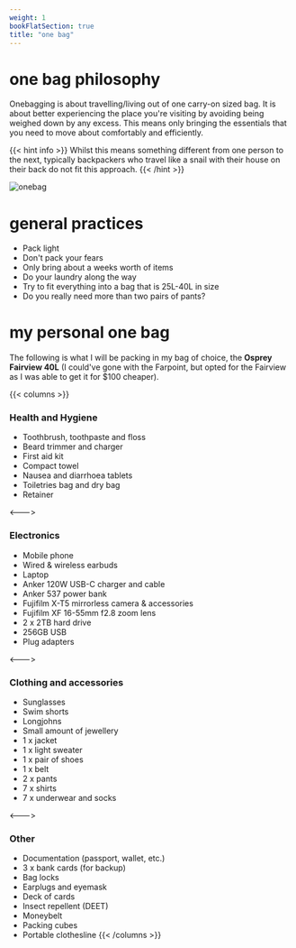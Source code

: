 ```yaml
---
weight: 1
bookFlatSection: true
title: "one bag"
---
```


# one bag philosophy

Onebagging is about travelling/living out of one carry-on sized bag. It is about better experiencing the place you're visiting by avoiding being weighed down by any excess. This means only bringing the essentials that you need to move about comfortably and efficiently.

{{< hint info >}}
Whilst this means something different from one person to the next, typically backpackers who travel like a snail with their house on their back do not fit this approach.
{{< /hint >}}

![onebag](/images/onebag.webp/)

# general practices

- Pack light
- Don't pack your fears
- Only bring about a weeks worth of items
- Do your laundry along the way
- Try to fit everything into a bag that is 25L-40L in size
- Do you really need more than two pairs of pants?

# my personal one bag

The following is what I will be packing in my bag of choice, the **Osprey Fairview 40L** (I could've gone with the Farpoint, but opted for the Fairview as I was able to get it for $100 cheaper).

{{< columns >}}
### Health and Hygiene
- Toothbrush, toothpaste and floss
- Beard trimmer and charger
- First aid kit
- Compact towel
- Nausea and diarrhoea tablets
- Toiletries bag and dry bag
- Retainer

<--->

### Electronics
- Mobile phone
- Wired & wireless earbuds
- Laptop
- Anker 120W USB-C charger and cable
- Anker 537 power bank
- Fujifilm X-T5 mirrorless camera & accessories
- Fujifilm XF 16-55mm f2.8 zoom lens
- 2 x 2TB hard drive
- 256GB USB
- Plug adapters

<--->

### Clothing and accessories
- Sunglasses
- Swim shorts
- Longjohns
- Small amount of jewellery
- 1 x jacket
- 1 x light sweater
- 1 x pair of shoes
- 1 x belt
- 2 x pants
- 7 x shirts
- 7 x underwear and socks

<--->

### Other
- Documentation (passport, wallet, etc.)
- 3 x bank cards (for backup)
- Bag locks
- Earplugs and eyemask
- Deck of cards
- Insect repellent (DEET)
- Moneybelt
- Packing cubes
- Portable clothesline
{{< /columns >}}